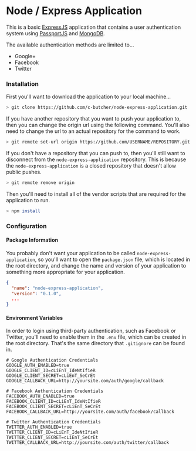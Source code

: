 # Node / Express Application
This is a basic [ExpressJS](https://expressjs.com) application that contains a user authentication system
using [PassportJS](https://passportjs.org) and [MongoDB](https://mongodb.com).

The available authentication methods are limited to...

+ Google+
+ Facebook
+ Twitter

### Installation
First you'll want to download the application to your local machine...

```bash
> git clone https://github.com/c-butcher/node-express-application.git
```

If you have another repository that you want to push your application to, then you can change the origin
url using the following command. You'll also need to change the url to an actual repository for the
command to work.

```bash
> git remote set-url origin https://github.com/USERNAME/REPOSITORY.git
```

If you don't have a repository that you can push to, then you'll still want to disconnect from the
`node-express-application` repository. This is because the `node-express-application` is a closed repository
that doesn't allow public pushes.

```bash
> git remote remove origin
```

Then you'll need to install all of the vendor scripts that are required for the application to run.
```bash
> npm install
```

### Configuration

#### Package Information
You probably don't want your application to be called `node-express-application`, so you'll want to open
the `package.json` file, which is located in the root directory, and change the name and version of your
application to something more appropriate for your application.

```json
{
  "name": "node-express-application",
  "version": "0.1.0",
  ...
}
```

#### Environment Variables
In order to login using third-party authentication, such as Facebook or Twitter, you'll need to enable them
in the `.env` file, which can be created in the root directory. That's the same directory that `.gitignore`
can be found in.
 
```dotenv
# Google Authentication Credentials
GOOGLE_AUTH_ENABLED=true
GOOGLE_CLIENT_ID=cLiEnT_IdeNtIfieR
GOOGLE_CLIENT_SECRET=cLiEnT_SeCrEt
GOOGLE_CALLBACK_URL=http://yoursite.com/auth/google/callback

# Facebook Authentication Credentials
FACEBOOK_AUTH_ENABLED=true
FACEBOOK_CLIENT_ID=cLiEnT_IdeNtIfieR
FACEBOOK_CLIENT_SECRET=cLiEnT_SeCrEt
FACEBOOK_CALLBACK_URL=http://yoursite.com/auth/facebook/callback

# Twitter Authentication Credentials
TWITTER_AUTH_ENABLED=true
TWITTER_CLIENT_ID=cLiEnT_IdeNtIfieR
TWITTER_CLIENT_SECRET=cLiEnT_SeCrEt
TWITTER_CALLBACK_URL=http://yoursite.com/auth/twitter/callback
```